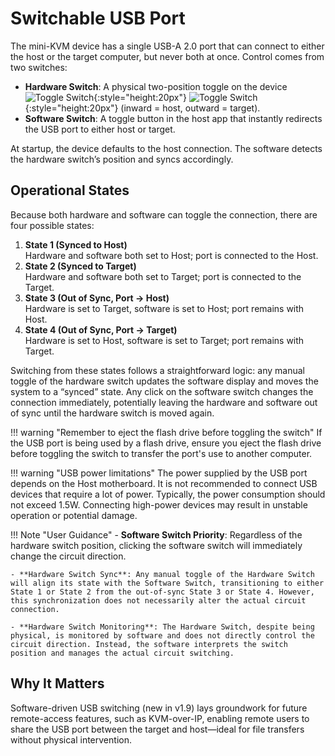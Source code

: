 # Switchable USB Port

The mini-KVM device has a single USB-A 2.0 port that can connect to either the host or the target computer, but never both at once. Control comes from two switches:

- **Hardware Switch**: A physical two-position toggle on the device ![Toggle Switch](/images/shell-icons/toggle-h-t.svg#only-light){:style="height:20px"} ![Toggle Switch](/images/shell-icons/toggle-h-t_1.svg#only-dark){:style="height:20px"} (inward = host, outward = target).  
- **Software Switch**: A toggle button in the host app that instantly redirects the USB port to either host or target.

At startup, the device defaults to the host connection. The software detects the hardware switch’s position and syncs accordingly.

## Operational States

Because both hardware and software can toggle the connection, there are four possible states:

1. **State 1 (Synced to Host)**  
   Hardware and software both set to Host; port is connected to the Host.  
2. **State 2 (Synced to Target)**  
   Hardware and software both set to Target; port is connected to the Target.  
3. **State 3 (Out of Sync, Port → Host)**  
   Hardware is set to Target, software is set to Host; port remains with Host.  
4. **State 4 (Out of Sync, Port → Target)**  
   Hardware is set to Host, software is set to Target; port remains with Target.

Switching from these states follows a straightforward logic: any manual toggle of the hardware switch updates the software display and moves the system to a “synced” state. Any click on the software switch changes the connection immediately, potentially leaving the hardware and software out of sync until the hardware switch is moved again.

!!! warning "Remember to eject the flash drive before toggling the switch"
    If the USB port is being used by a flash drive, ensure you eject the flash drive before toggling the switch to transfer the port's use to another computer.

!!! warning "USB power limitations"
    The power supplied by the USB port depends on the Host motherboard. It is not recommended to connect USB devices that require a lot of power. Typically, the power consumption should not exceed 1.5W. Connecting high-power devices may result in unstable operation or potential damage.

!!! Note "User Guidance"
    - **Software Switch Priority**: Regardless of the hardware switch position, clicking the software switch will immediately change the circuit direction.

    - **Hardware Switch Sync**: Any manual toggle of the Hardware Switch will align its state with the Software Switch, transitioning to either State 1 or State 2 from the out-of-sync State 3 or State 4. However, this synchronization does not necessarily alter the actual circuit connection.

    - **Hardware Switch Monitoring**: The Hardware Switch, despite being physical, is monitored by software and does not directly control the circuit direction. Instead, the software interprets the switch position and manages the actual circuit switching.

## Why It Matters

Software-driven USB switching (new in v1.9) lays groundwork for future remote-access features, such as KVM-over-IP, enabling remote users to share the USB port between the target and host—ideal for file transfers without physical intervention.
